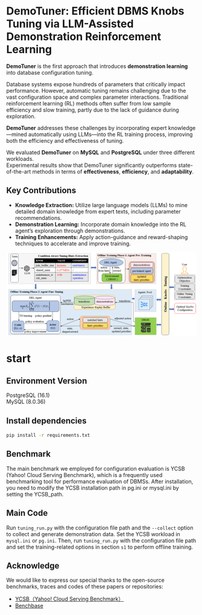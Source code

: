 # DemoTuner: Efficient DBMS Knobs Tuning via LLM-Assisted Demonstration Reinforcement Learning
**DemoTuner** is the first approach that introduces **demonstration learning** into database configuration tuning.

Database systems expose hundreds of parameters that critically impact performance. However, automatic tuning remains challenging due to the vast configuration space and complex parameter interactions. Traditional reinforcement learning (RL) methods often suffer from low sample efficiency and slow training, partly due to the lack of guidance during exploration.

**DemoTuner** addresses these challenges by incorporating expert knowledge—mined automatically using LLMs—into the RL training process, 
improving both the efficiency and effectiveness of tuning.

We evaluated **DemoTuner** on **MySQL** and **PostgreSQL** under three different workloads.  
Experimental results show that DemoTuner significantly outperforms state-of-the-art methods in terms of **effectiveness**, **efficiency**, and **adaptability**.
## Key Contributions

- **Knowledge Extraction:** Utilize large language models (LLMs) to mine detailed domain knowledge from expert texts, including parameter recommendations.
- **Demonstration Learning:** Incorporate domain knowledge into the RL agent’s exploration through demonstrations.
- **Training Enhancements:** Apply action-guidance and reward-shaping techniques to accelerate and improve training.



![DEMOTune Overview](./overview1.png)
# start
## Environment Version  
PostgreSQL (16.1)  
MySQL (8.0.36)

## Install dependencies

```bash
pip install -r requirements.txt
```

## Benchmark
The main benchmark we employed for configuration evaluation is YCSB (Yahoo! Cloud Serving Benchmark), which is a frequently used benchmarking tool for performance evaluation of DBMSs. After installation, you need to modify the YCSB installation path in pg.ini or mysql.ini by setting the YCSB_path.

## Main Code
Run `tuning_run.py` with the configuration file path and the `--collect` option to collect and generate demonstration data. Set the YCSB workload in `mysql.ini` or `pg.ini`. Then, run `tuning_run.py` with the configuration file path and set the training-related options in section `s1` to perform offline training.

## Acknowledge
We would like to express our special thanks to the open-source benchmarks, traces and codes of these papers or repositories:

- [YCSB（Yahoo! Cloud Serving Benchmark）](https://github.com/brianfrankcooper/YCSB)
- [Benchbase](https://github.com/cmu-db/benchbase)



